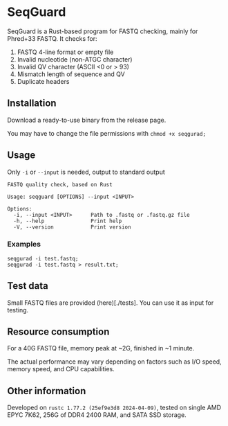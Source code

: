 # SeqGuard
SeqGuard is a Rust-based program for FASTQ checking, mainly for Phred+33 FASTQ. It checks for:
1. FASTQ 4-line format or empty file
2. Invalid nucleotide (non-ATGC character)
3. Invalid QV character (ASCII <0 or > 93)
4. Mismatch length of sequence and QV
5. Duplicate headers


## Installation
Download a ready-to-use binary from the release page.

You may have to change the file permissions with `chmod +x seqgurad;`


## Usage
Only `-i` or `--input` is needed, output to standard output
```
FASTQ quality check, based on Rust

Usage: seqguard [OPTIONS] --input <INPUT>

Options:
  -i, --input <INPUT>      Path to .fastq or .fastq.gz file
  -h, --help               Print help
  -V, --version            Print version
``` 


### Examples
```
seqgurad -i test.fastq;
seqgurad -i test.fastq > result.txt;
```


## Test data
Small FASTQ files are provided (here)[./tests]. You can use it as input for testing.


## Resource consumption
For a 40G FASTQ file, memory peak at ~2G, finished in ~1 minute.

The actual performance may vary depending on factors such as I/O speed, memory speed, and CPU capabilities.


## Other information
Developed on `rustc 1.77.2 (25ef9e3d8 2024-04-09)`, tested on single AMD EPYC 7K62, 256G of DDR4 2400 RAM, and SATA SSD storage.
